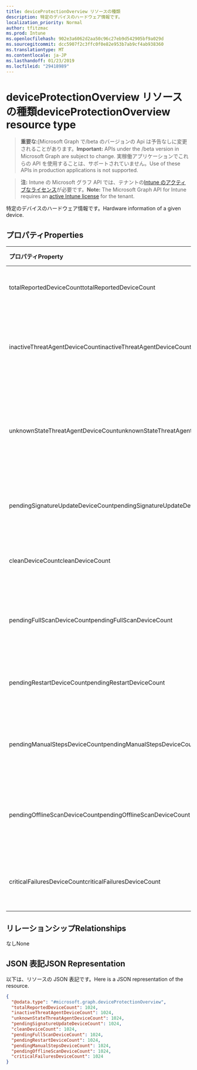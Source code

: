 ```yaml
---
title: deviceProtectionOverview リソースの種類
description: 特定のデバイスのハードウェア情報です。
localization_priority: Normal
author: tfitzmac
ms.prod: Intune
ms.openlocfilehash: 902e3a6062d2aa50c96c27eb9d542905bf9a029d
ms.sourcegitcommit: dcc5907f2c3ffc0f0e82e953b7ab9cf4ab938360
ms.translationtype: MT
ms.contentlocale: ja-JP
ms.lasthandoff: 01/23/2019
ms.locfileid: "29418989"
---
```

# <a name="deviceprotectionoverview-resource-type"></a><span data-ttu-id="b507d-103">deviceProtectionOverview リソースの種類</span><span class="sxs-lookup"><span data-stu-id="b507d-103">deviceProtectionOverview resource type</span></span>

> <span data-ttu-id="b507d-104">**重要な:**[Microsoft Graph で/beta のバージョンの Api は予告なしに変更されることがあります。</span><span class="sxs-lookup"><span data-stu-id="b507d-104">**Important:** APIs under the /beta version in Microsoft Graph are subject to change.</span></span> <span data-ttu-id="b507d-105">実稼働アプリケーションでこれらの API を使用することは、サポートされていません。</span><span class="sxs-lookup"><span data-stu-id="b507d-105">Use of these APIs in production applications is not supported.</span></span>

> <span data-ttu-id="b507d-106">**注:** Intune の Microsoft グラフ API では、テナントの[Intune のアクティブなライセンス](https://go.microsoft.com/fwlink/?linkid=839381)が必要です。</span><span class="sxs-lookup"><span data-stu-id="b507d-106">**Note:** The Microsoft Graph API for Intune requires an [active Intune license](https://go.microsoft.com/fwlink/?linkid=839381) for the tenant.</span></span>

<span data-ttu-id="b507d-107">特定のデバイスのハードウェア情報です。</span><span class="sxs-lookup"><span data-stu-id="b507d-107">Hardware information of a given device.</span></span>

## <a name="properties"></a><span data-ttu-id="b507d-108">プロパティ</span><span class="sxs-lookup"><span data-stu-id="b507d-108">Properties</span></span>
|<span data-ttu-id="b507d-109">プロパティ</span><span class="sxs-lookup"><span data-stu-id="b507d-109">Property</span></span>|<span data-ttu-id="b507d-110">型</span><span class="sxs-lookup"><span data-stu-id="b507d-110">Type</span></span>|<span data-ttu-id="b507d-111">説明</span><span class="sxs-lookup"><span data-stu-id="b507d-111">Description</span></span>|
|:---|:---|:---|
|<span data-ttu-id="b507d-112">totalReportedDeviceCount</span><span class="sxs-lookup"><span data-stu-id="b507d-112">totalReportedDeviceCount</span></span>|<span data-ttu-id="b507d-113">Int32</span><span class="sxs-lookup"><span data-stu-id="b507d-113">Int32</span></span>|<span data-ttu-id="b507d-114">デバイスの合計数です。</span><span class="sxs-lookup"><span data-stu-id="b507d-114">Total device count.</span></span>|
|<span data-ttu-id="b507d-115">inactiveThreatAgentDeviceCount</span><span class="sxs-lookup"><span data-stu-id="b507d-115">inactiveThreatAgentDeviceCount</span></span>|<span data-ttu-id="b507d-116">Int32</span><span class="sxs-lookup"><span data-stu-id="b507d-116">Int32</span></span>|<span data-ttu-id="b507d-117">使用頻度の低い脅威エージェントの数とデバイス</span><span class="sxs-lookup"><span data-stu-id="b507d-117">Device with inactive threat agent count</span></span>|
|<span data-ttu-id="b507d-118">unknownStateThreatAgentDeviceCount</span><span class="sxs-lookup"><span data-stu-id="b507d-118">unknownStateThreatAgentDeviceCount</span></span>|<span data-ttu-id="b507d-119">Int32</span><span class="sxs-lookup"><span data-stu-id="b507d-119">Int32</span></span>|<span data-ttu-id="b507d-120">不明な数として脅威エージェントの状態を持つデバイス。</span><span class="sxs-lookup"><span data-stu-id="b507d-120">Device with threat agent state as unknown count.</span></span>|
|<span data-ttu-id="b507d-121">pendingSignatureUpdateDeviceCount</span><span class="sxs-lookup"><span data-stu-id="b507d-121">pendingSignatureUpdateDeviceCount</span></span>|<span data-ttu-id="b507d-122">Int32</span><span class="sxs-lookup"><span data-stu-id="b507d-122">Int32</span></span>|<span data-ttu-id="b507d-123">古い署名の数を持つデバイス。</span><span class="sxs-lookup"><span data-stu-id="b507d-123">Device with old signature count.</span></span>|
|<span data-ttu-id="b507d-124">cleanDeviceCount</span><span class="sxs-lookup"><span data-stu-id="b507d-124">cleanDeviceCount</span></span>|<span data-ttu-id="b507d-125">Int32</span><span class="sxs-lookup"><span data-stu-id="b507d-125">Int32</span></span>|<span data-ttu-id="b507d-126">デバイス数をクリーニングします。</span><span class="sxs-lookup"><span data-stu-id="b507d-126">Clean device count.</span></span>|
|<span data-ttu-id="b507d-127">pendingFullScanDeviceCount</span><span class="sxs-lookup"><span data-stu-id="b507d-127">pendingFullScanDeviceCount</span></span>|<span data-ttu-id="b507d-128">Int32</span><span class="sxs-lookup"><span data-stu-id="b507d-128">Int32</span></span>|<span data-ttu-id="b507d-129">全体を走査する保留中のデバイスの数。</span><span class="sxs-lookup"><span data-stu-id="b507d-129">Pending full scan device count.</span></span>|
|<span data-ttu-id="b507d-130">pendingRestartDeviceCount</span><span class="sxs-lookup"><span data-stu-id="b507d-130">pendingRestartDeviceCount</span></span>|<span data-ttu-id="b507d-131">Int32</span><span class="sxs-lookup"><span data-stu-id="b507d-131">Int32</span></span>|<span data-ttu-id="b507d-132">再起動の保留中のデバイスの数。</span><span class="sxs-lookup"><span data-stu-id="b507d-132">Pending restart device count.</span></span>|
|<span data-ttu-id="b507d-133">pendingManualStepsDeviceCount</span><span class="sxs-lookup"><span data-stu-id="b507d-133">pendingManualStepsDeviceCount</span></span>|<span data-ttu-id="b507d-134">Int32</span><span class="sxs-lookup"><span data-stu-id="b507d-134">Int32</span></span>|<span data-ttu-id="b507d-135">手作業で保留中のデバイスの数。</span><span class="sxs-lookup"><span data-stu-id="b507d-135">Pending manual steps device count.</span></span>|
|<span data-ttu-id="b507d-136">pendingOfflineScanDeviceCount</span><span class="sxs-lookup"><span data-stu-id="b507d-136">pendingOfflineScanDeviceCount</span></span>|<span data-ttu-id="b507d-137">Int32</span><span class="sxs-lookup"><span data-stu-id="b507d-137">Int32</span></span>|<span data-ttu-id="b507d-138">オフライン保留中のデバイス数をスキャンします。</span><span class="sxs-lookup"><span data-stu-id="b507d-138">Pending offline scan device count.</span></span>|
|<span data-ttu-id="b507d-139">criticalFailuresDeviceCount</span><span class="sxs-lookup"><span data-stu-id="b507d-139">criticalFailuresDeviceCount</span></span>|<span data-ttu-id="b507d-140">Int32</span><span class="sxs-lookup"><span data-stu-id="b507d-140">Int32</span></span>|<span data-ttu-id="b507d-141">障害の重要なデバイスの数。</span><span class="sxs-lookup"><span data-stu-id="b507d-141">Critical failures device count.</span></span>|

## <a name="relationships"></a><span data-ttu-id="b507d-142">リレーションシップ</span><span class="sxs-lookup"><span data-stu-id="b507d-142">Relationships</span></span>
<span data-ttu-id="b507d-143">なし</span><span class="sxs-lookup"><span data-stu-id="b507d-143">None</span></span>

## <a name="json-representation"></a><span data-ttu-id="b507d-144">JSON 表記</span><span class="sxs-lookup"><span data-stu-id="b507d-144">JSON Representation</span></span>
<span data-ttu-id="b507d-145">以下は、リソースの JSON 表記です。</span><span class="sxs-lookup"><span data-stu-id="b507d-145">Here is a JSON representation of the resource.</span></span>
<!-- {
  "blockType": "resource",
  "@odata.type": "microsoft.graph.deviceProtectionOverview"
}
-->
``` json
{
  "@odata.type": "#microsoft.graph.deviceProtectionOverview",
  "totalReportedDeviceCount": 1024,
  "inactiveThreatAgentDeviceCount": 1024,
  "unknownStateThreatAgentDeviceCount": 1024,
  "pendingSignatureUpdateDeviceCount": 1024,
  "cleanDeviceCount": 1024,
  "pendingFullScanDeviceCount": 1024,
  "pendingRestartDeviceCount": 1024,
  "pendingManualStepsDeviceCount": 1024,
  "pendingOfflineScanDeviceCount": 1024,
  "criticalFailuresDeviceCount": 1024
}
```




